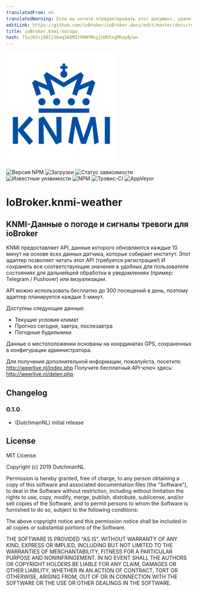 ```yaml
---
translatedFrom: en
translatedWarning: Если вы хотите отредактировать этот документ, удалите поле «translationFrom», в противном случае этот документ будет снова автоматически переведен
editLink: https://github.com/ioBroker/ioBroker.docs/edit/master/docs/ru/adapterref/iobroker.knmi-weather/README.md
title: ioBroker.knmi-погода
hash: 71u/KS+jOB1jSbeq3AOMIt90NYMxyjUUUtsgMhayB/w=
---
```

![логотип](../../../en/adapterref/iobroker.knmi-weather/admin/knmi-weather.png)

![Версия NPM](http://img.shields.io/npm/v/iobroker.knmi-weather.svg)
![Загрузки](https://img.shields.io/npm/dm/iobroker.knmi-weather.svg)
![Статус зависимости](https://img.shields.io/david/iobroker-community-adapters/iobroker.knmi-weather.svg)
![Известные уязвимости](https://snyk.io/test/github/iobroker-community-adapters/ioBroker.knmi-weather/badge.svg)
![NPM](https://nodei.co/npm/iobroker.knmi-weather.png?downloads=true)
![Трэвис-CI](http://img.shields.io/travis/iobroker-community-adapters/ioBroker.knmi-weather/master.svg)
![AppVeyor](https://ci.appveyor.com/api/projects/status/github/iobroker-community-adapters/ioBroker.knmi-weather?branch=master&svg=true)

# IoBroker.knmi-weather
## KNMI-Данные о погоде и сигналы тревоги для ioBroker
KNMI предоставляет API, данные которого обновляются каждые 10 минут на основе всех данных датчика, которые собирает институт.
Этот адаптер позволяет читать этот API (требуется регистрация!) И сохранять все соответствующие значения в удобных для пользователя состояниях для дальнейшей обработки в уведомлениях (пример: Telegram / Pushover) или визуализации.

API можно использовать бесплатно до 300 посещений в день, поэтому адаптер планируется каждые 5 минут.

Доступны следующие данные:

* Текущие условия климат
* Прогноз сегодня, завтра, послезавтра
* Погодные будильники

Данные о местоположении основаны на координатах GPS, сохраненных в конфигурации администратора.

Для получения дополнительной информации, пожалуйста, посетите: http://weerlive.nl/index.php Получите бесплатный API-ключ здесь: http://weerlive.nl/delen.php

## Changelog

### 0.1.0
* (DutchmanNL) initial release

## License
MIT License

Copyright (c) 2019 DutchmanNL

Permission is hereby granted, free of charge, to any person obtaining a copy
of this software and associated documentation files (the "Software"), to deal
in the Software without restriction, including without limitation the rights
to use, copy, modify, merge, publish, distribute, sublicense, and/or sell
copies of the Software, and to permit persons to whom the Software is
furnished to do so, subject to the following conditions:

The above copyright notice and this permission notice shall be included in all
copies or substantial portions of the Software.

THE SOFTWARE IS PROVIDED "AS IS", WITHOUT WARRANTY OF ANY KIND, EXPRESS OR
IMPLIED, INCLUDING BUT NOT LIMITED TO THE WARRANTIES OF MERCHANTABILITY,
FITNESS FOR A PARTICULAR PURPOSE AND NONINFRINGEMENT. IN NO EVENT SHALL THE
AUTHORS OR COPYRIGHT HOLDERS BE LIABLE FOR ANY CLAIM, DAMAGES OR OTHER
LIABILITY, WHETHER IN AN ACTION OF CONTRACT, TORT OR OTHERWISE, ARISING FROM,
OUT OF OR IN CONNECTION WITH THE SOFTWARE OR THE USE OR OTHER DEALINGS IN THE
SOFTWARE.